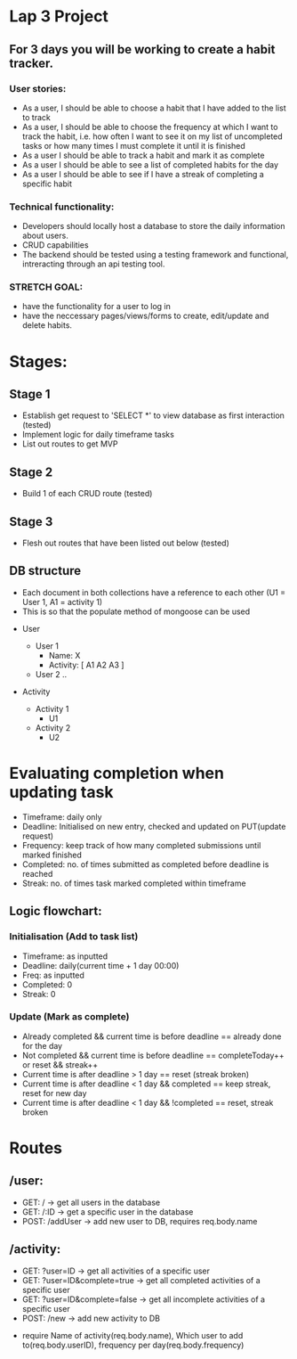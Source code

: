 # Lap 3 Project

## For 3 days you will be working to create a habit tracker.

### User stories:
- As a user, I should be able to choose a habit that I have added to the list to track 
- As a user, I should be able to choose the frequency at which I want to track the habit, i.e. how often I want to see it on my list of uncompleted tasks or how many times I must complete it until it is finished
- As a user I should be able to track a habit and mark it as complete 
- As a user I should be able to see a list of completed habits for the day
- As a user I should be able to see if I have a streak of completing a specific habit

### Technical functionality:  
- Developers should locally host a database to store the daily information about users.
- CRUD capabilities
- The backend should be tested using a testing framework and functional, intreracting through an api testing tool.  

### STRETCH GOAL:
- have the functionality for a user to log in
- have the neccessary pages/views/forms to create, edit/update and delete habits.

  
# Stages:
## Stage 1
- Establish get request to 'SELECT *' to view database as first interaction (tested)
- Implement logic for daily timeframe tasks
- List out routes to get MVP

## Stage 2
- Build 1 of each CRUD route (tested)

## Stage 3
- Flesh out routes that have been listed out below (tested)

## DB structure
* Each document in both collections have a reference to each other (U1 = User 1, A1 = activity 1)
* This is so that the populate method of mongoose can be used 

- User
    - User 1
        - Name: X
        - Activity: [
            A1
            A2
            A3
        ]
    - User 2
        ..

- Activity
    - Activity 1
        - U1
    - Activity 2
        - U2

# Evaluating completion when updating task
- Timeframe: daily only
- Deadline: Initialised on new entry, checked and updated on PUT(update request)
- Frequency: keep track of how many completed submissions until marked finished
- Completed: no. of times submitted as completed before deadline is reached
- Streak: no. of times task marked completed within timeframe


## Logic flowchart: 
### Initialisation (Add to task list)
- Timeframe: as inputted
- Deadline: daily(current time + 1 day 00:00)
- Freq: as inputted
- Completed: 0
- Streak: 0

### Update (Mark as complete)
- Already completed && current time is before deadline == already done for the day
- Not completed && current time is before deadline == completeToday++ or reset && streak++
- Current time is after deadline > 1 day == reset (streak broken)
- Current time is after deadline < 1 day && completed == keep streak, reset for new day
- Current time is after deadline < 1 day && !completed == reset, streak broken


# Routes
## /user:
- GET: / -> get all users in the database
- GET: /:ID -> get a specific user in the database
- POST: /addUser -> add new user to DB, requires req.body.name

## /activity:
- GET: ?user=ID -> get all activities of a specific user
- GET: ?user=ID&complete=true -> get all completed activities of a specific user
- GET: ?user=ID&complete=false -> get all incomplete activities of a specific user
- POST: /new -> add new activity to DB  
* require Name of activity(req.body.name), Which user to add to(req.body.userID), frequency per day(req.body.frequency)